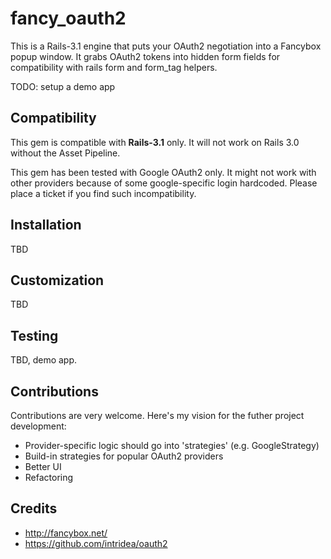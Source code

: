 fancy_oauth2
============

This is a Rails-3.1 engine that puts your OAuth2 negotiation into a Fancybox popup window.
It grabs OAuth2 tokens into hidden form fields for compatibility with rails form and form_tag helpers.

TODO: setup a demo app

Compatibility
-------------

This gem is compatible with **Rails-3.1** only. It will not work on Rails 3.0 without the Asset Pipeline. 

This gem has been tested with Google OAuth2 only. It might not work with other providers because of some google-specific 
login hardcoded. Please place a ticket if you find such incompatibility.

Installation
------------

TBD

Customization
-------------

TBD

Testing
-------

TBD, demo app.


Contributions
-------------

Contributions are very welcome. Here's my vision for the futher project development:

* Provider-specific logic should go into 'strategies' (e.g. GoogleStrategy)
* Build-in strategies for popular OAuth2 providers
* Better UI 
* Refactoring 
 


Credits
-------

* http://fancybox.net/
* https://github.com/intridea/oauth2

